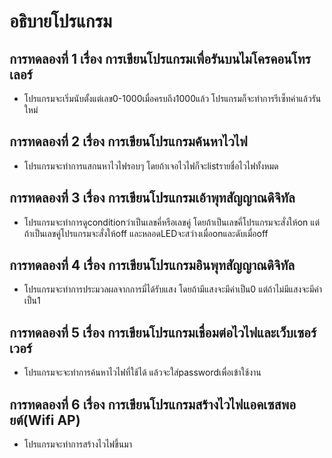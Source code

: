 # อธิบายโปรแกรม
## การทดลองที่ 1 เรื่อง การเขียนโปรแกรมเพื่อรันบนไมโครคอนโทรเลอร์
- โปรแกรมจะเริ่มนับตั้งแต่เลข0-1000เมื่อครบถึง1000แล้ว โปรแกรมก็จะทำการรีเซ็ทค่าแล้วรันใหม่
## การทดลองที่ 2 เรื่อง การเขียนโปรแกรมค้นหาไวไฟ
- โปรแกรมจะทำการแสกนหาไวไฟรอบๆ โดยถ้าเจอไวไฟก็จะlistรายชื่อไวไฟทั้งหมด
## การทดลองที่ 3 เรื่อง การเขียนโปรแกรมเอ้าพุทสัญญาณดิจิทัล
- โปรแกรมจะทำการดูconditionว่าเป็นเลขคี่หรือเลขคู่ โดยถ้าเป็นเลขคี่โปรแกรมจะสั่งให้on แต่ถ้าเป็นเลขคู่โปรแกรมจะสั่งให้off และหลอดLEDจะสว่างเมื่อonและดับเมื่อoff
## การทดลองที่ 4 เรื่อง การเขียนโปรแกรมอินพุทสัญญาณดิจิทัล
- โปรแกรมจะทำการประมวลผลจากการมี่ได้รับแสง โดยถ้ามีแสงจะมีค่าเป็น0 แต่ถ้าไม่มีแสงจะมีค่าเป็น1
## การทดลองที่ 5 เรื่อง การเขียนโปรแกรมเชื่อมต่อไวไฟและเว็บเซอร์เวอร์
- โปรแกรมจะจะทำการค้นหาไวไฟที่ใช้ได้ แล้วจะใส่passwordเพื่อเข้าใช้งาน
## การทดลองที่ 6 เรื่อง การเขียนโปรแกรมสร้างไวไฟแอคเซสพอยต์(Wifi AP)
- โปรแกรมจะทำการสร้างไวไฟขึ้นมา

